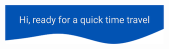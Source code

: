 <img src="https://github.com/hemendrarajawat/hemendrarajawat/raw/master/assets/images/header.svg" />
